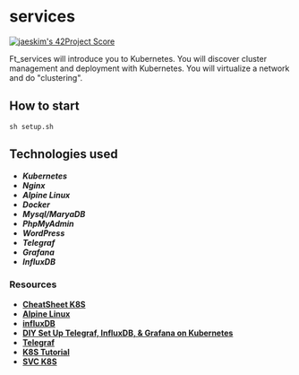 # services
[![jaeskim's 42Project Score](https://badge42.herokuapp.com/api/ft_services/fgrisell/ft_services)](https://github.com/JaeSeoKim/badge42)


Ft_services will introduce you to Kubernetes. You will discover cluster management and
deployment with Kubernetes. You will virtualize a network and do "clustering".

## How to start
    sh setup.sh

## Technologies used
  * ___Kubernetes___
  * ___Nginx___ 
  * ___Alpine Linux___
  * ___Docker___
  * ___Mysql/MaryaDB___
  * ___PhpMyAdmin___
  * ___WordPress___
  * ___Telegraf___
  * ___Grafana___
  * ___InfluxDB___
  


### Resources
  * [**CheatSheet K8S**](https://kubernetes.io/ru/docs/reference/kubectl/cheatsheet/)
  * [**Alpine Linux**](https://www.youtube.com/watch?v=VffFuW6yzRk&ab_channel=Pingvinus)
  * [**influxDB**](https://blog.egrik.ru/2016/01/influxdata-1-influxdb.html)
  * [**DIY Set Up Telegraf, InfluxDB, & Grafana on Kubernetes**](https://blog.gojekengineering.com/diy-set-up-telegraf-influxdb-grafana-on-kubernetes-d55e32f8ce48)
  * [**Telegraf**](https://github.com/influxdata/telegraf)
  * [**K8S Tutorial**](https://kubernetes.io/ru/docs/tutorials/kubernetes-basics/)
  * [**SVC K8S**](https://kubernetes.io/ru/docs/tutorials/kubernetes-basics/expose/expose-intro/)


